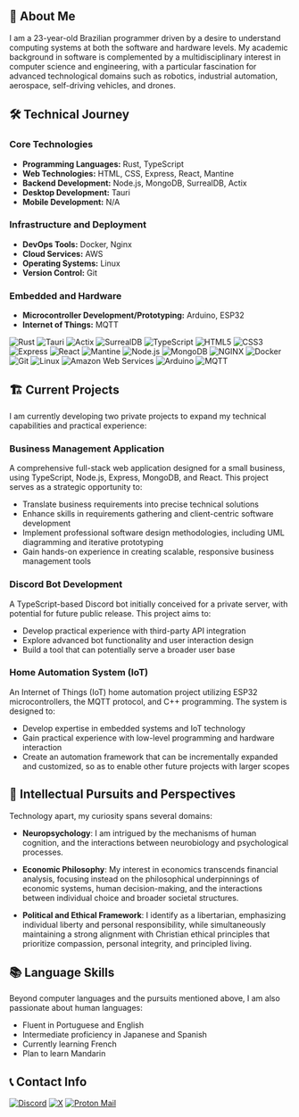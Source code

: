 ## 👤 About Me

I am a 23-year-old Brazilian programmer driven by a desire to understand computing systems at both the software and hardware levels. My academic background in software is complemented by a multidisciplinary interest in computer science and engineering, with a particular fascination for advanced technological domains such as robotics, industrial automation, aerospace, self-driving vehicles, and drones.

## 🛠️ Technical Journey

### Core Technologies

- **Programming Languages:** Rust, TypeScript
- **Web Technologies:** HTML, CSS, Express, React, Mantine
- **Backend Development:** Node.js, MongoDB, SurrealDB, Actix
- **Desktop Development:** Tauri
- **Mobile Development:** N/A

### Infrastructure and Deployment

- **DevOps Tools:** Docker, Nginx
- **Cloud Services:** AWS
- **Operating Systems:** Linux
- **Version Control:** Git

### Embedded and Hardware

- **Microcontroller Development/Prototyping:** Arduino, ESP32
- **Internet of Things:** MQTT

![Rust](https://img.shields.io/static/v1?style=for-the-badge&message=Rust&color=000000&logo=Rust&logoColor=FFFFFF&label=)
![Tauri](https://img.shields.io/static/v1?style=for-the-badge&message=Tauri&color=222222&logo=Tauri&logoColor=24C8D8&label=)
![Actix](https://img.shields.io/static/v1?style=for-the-badge&message=Actix&color=000000&logo=Actix&logoColor=FFFFFF&label=)
![SurrealDB](https://img.shields.io/static/v1?style=for-the-badge&message=SurrealDB&color=FF00A0&logo=SurrealDB&logoColor=FFFFFF&label=)
![TypeScript](https://img.shields.io/static/v1?style=for-the-badge&message=TypeScript&color=3178C6&logo=TypeScript&logoColor=FFFFFF&label=)
![HTML5](https://img.shields.io/static/v1?style=for-the-badge&message=HTML5&color=E34F26&logo=HTML5&logoColor=FFFFFF&label=)
![CSS3](https://img.shields.io/static/v1?style=for-the-badge&message=CSS3&color=1572B6&logo=CSS3&logoColor=FFFFFF&label=)
![Express](https://img.shields.io/static/v1?style=for-the-badge&message=Express&color=000000&logo=Express&logoColor=FFFFFF&label=)
![React](https://img.shields.io/static/v1?style=for-the-badge&message=React&color=222222&logo=React&logoColor=61DAFB&label=)
![Mantine](https://img.shields.io/static/v1?style=for-the-badge&message=Mantine&color=339AF0&logo=Mantine&logoColor=FFFFFF&label=)
![Node.js](https://img.shields.io/static/v1?style=for-the-badge&message=Node.js&color=5FA04E&logo=Node.js&logoColor=FFFFFF&label=)
![MongoDB](https://img.shields.io/static/v1?style=for-the-badge&message=MongoDB&color=47A248&logo=MongoDB&logoColor=FFFFFF&label=)
![NGINX](https://img.shields.io/static/v1?style=for-the-badge&message=NGINX&color=009639&logo=NGINX&logoColor=FFFFFF&label=)
![Docker](https://img.shields.io/static/v1?style=for-the-badge&message=Docker&color=2496ED&logo=Docker&logoColor=FFFFFF&label=)
![Git](https://img.shields.io/static/v1?style=for-the-badge&message=Git&color=F05032&logo=Git&logoColor=FFFFFF&label=)
![Linux](https://img.shields.io/static/v1?style=for-the-badge&message=Linux&color=222222&logo=Linux&logoColor=FCC624&label=)
![Amazon Web Services](https://img.shields.io/static/v1?style=for-the-badge&message=Amazon+Web+Services&color=232F3E&logo=Amazon+Web+Services&logoColor=FFFFFF&label=)
![Arduino](https://img.shields.io/static/v1?style=for-the-badge&message=Arduino&color=00878F&logo=Arduino&logoColor=FFFFFF&label=)
![MQTT](https://img.shields.io/static/v1?style=for-the-badge&message=MQTT&color=660066&logo=MQTT&logoColor=FFFFFF&label=)

## 🏗️ Current Projects

I am currently developing two private projects to expand my technical capabilities and practical experience:

### Business Management Application
A comprehensive full-stack web application designed for a small business, using TypeScript, Node.js, Express, MongoDB, and React. This project serves as a strategic opportunity to:
- Translate business requirements into precise technical solutions
- Enhance skills in requirements gathering and client-centric software development
- Implement professional software design methodologies, including UML diagramming and iterative prototyping
- Gain hands-on experience in creating scalable, responsive business management tools

### Discord Bot Development
A TypeScript-based Discord bot initially conceived for a private server, with potential for future public release. This project aims to:
- Develop practical experience with third-party API integration
- Explore advanced bot functionality and user interaction design
- Build a tool that can potentially serve a broader user base

### Home Automation System (IoT)
An Internet of Things (IoT) home automation project utilizing ESP32 microcontrollers, the MQTT protocol, and C++ programming. The system is designed to:
- Develop expertise in embedded systems and IoT technology
- Gain practical experience with low-level programming and hardware interaction
- Create an automation framework that can be incrementally expanded and customized, so as to enable other future projects with larger scopes

## 🧠 Intellectual Pursuits and Perspectives

Technology apart, my curiosity spans several domains:

- **Neuropsychology**: I am intrigued by the mechanisms of human cognition, and the interactions between neurobiology and psychological processes.

- **Economic Philosophy**: My interest in economics transcends financial analysis, focusing instead on the philosophical underpinnings of economic systems, human decision-making, and the interactions between individual choice and broader societal structures.

- **Political and Ethical Framework**: I identify as a libertarian, emphasizing individual liberty and personal responsibility, while simultaneously maintaining a strong alignment with Christian ethical principles that prioritize compassion, personal integrity, and principled living.

## 📚 Language Skills

Beyond computer languages and the pursuits mentioned above, I am also passionate about human languages:
- Fluent in Portuguese and English
- Intermediate proficiency in Japanese and Spanish
- Currently learning French
- Plan to learn Mandarin

## 📞 Contact Info

<a href="https://discord.com/users/222899628725633024">![Discord](https://img.shields.io/static/v1?style=for-the-badge&message=Discord&color=5865F2&logo=Discord&logoColor=FFFFFF&label=)</a>
<a href="https://x.com/million_snake">![X](https://img.shields.io/static/v1?style=for-the-badge&message=X&color=000000&logo=X&logoColor=FFFFFF&label=)</a>
<a href="mailto:millionsnake@protonmail.com">![Proton Mail](https://img.shields.io/static/v1?style=for-the-badge&message=Proton+Mail&color=6D4AFF&logo=Proton+Mail&logoColor=FFFFFF&label=)</a>
